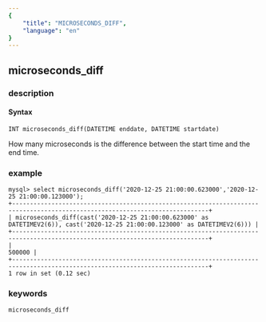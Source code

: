 ```yaml
---
{
    "title": "MICROSECONDS_DIFF",
    "language": "en"
}
---
```


<!-- 
Licensed to the Apache Software Foundation (ASF) under one
or more contributor license agreements.  See the NOTICE file
distributed with this work for additional information
regarding copyright ownership.  The ASF licenses this file
to you under the Apache License, Version 2.0 (the
"License"); you may not use this file except in compliance
with the License.  You may obtain a copy of the License at

  http://www.apache.org/licenses/LICENSE-2.0

Unless required by applicable law or agreed to in writing,
software distributed under the License is distributed on an
"AS IS" BASIS, WITHOUT WARRANTIES OR CONDITIONS OF ANY
KIND, either express or implied.  See the License for the
specific language governing permissions and limitations
under the License.
-->

## microseconds_diff
### description
#### Syntax

`INT microseconds_diff(DATETIME enddate, DATETIME startdate)`

How many microseconds is the difference between the start time and the end time.

### example

```
mysql> select microseconds_diff('2020-12-25 21:00:00.623000','2020-12-25 21:00:00.123000');
+-----------------------------------------------------------------------------------------------------------------------------+
| microseconds_diff(cast('2020-12-25 21:00:00.623000' as DATETIMEV2(6)), cast('2020-12-25 21:00:00.123000' as DATETIMEV2(6))) |
+-----------------------------------------------------------------------------------------------------------------------------+
|                                                                                                                      500000 |
+-----------------------------------------------------------------------------------------------------------------------------+
1 row in set (0.12 sec)
```

### keywords

    microseconds_diff
